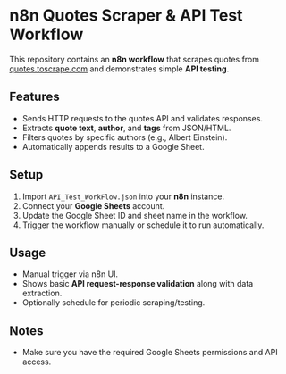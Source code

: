# n8n Quotes Scraper & API Test Workflow

This repository contains an **n8n workflow** that scrapes quotes from [quotes.toscrape.com](https://quotes.toscrape.com/) and demonstrates simple **API testing**.

## Features
- Sends HTTP requests to the quotes API and validates responses.
- Extracts **quote text**, **author**, and **tags** from JSON/HTML.
- Filters quotes by specific authors (e.g., Albert Einstein).
- Automatically appends results to a Google Sheet.

## Setup
1. Import `API_Test_WorkFlow.json` into your **n8n** instance.
2. Connect your **Google Sheets** account.
3. Update the Google Sheet ID and sheet name in the workflow.
4. Trigger the workflow manually or schedule it to run automatically.

## Usage
- Manual trigger via n8n UI.
- Shows basic **API request-response validation** along with data extraction.
- Optionally schedule for periodic scraping/testing.

## Notes
- Make sure you have the required Google Sheets permissions and API access.
